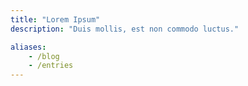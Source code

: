 ```yaml
---
title: "Lorem Ipsum"
description: "Duis mollis, est non commodo luctus."

aliases:
    - /blog
    - /entries
---
```

